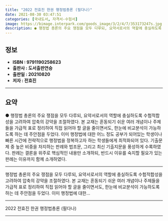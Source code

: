 ```yaml
---
title: "2022 전효진 한권 행정법총론 (필다나)"
date: 2021-08-30 03:47:51
categories: [국내도서, 자격서-수험서]
image: https://bimage.interpark.com/goods_image/3/2/4/7/353173247s.jpg
description: ● 행정법 총론의 주요 쟁점을 모두 다루되, 요약서로서의 역할에 충실하도록 수험적합성을 고려하여 압축의 강약을 조절하였다. 본 교재는 혼동되기 쉬운 여러 개념이나 주제들을 가급적 표로 정리하여 직접 읽어야 할 글을 줄이면서도, 한눈에 비교분석이 가능하도록 하는 데 주안점을 두었다. 이
---
```


## **정보**

- **ISBN : 9791190258623**
- **출판사 : 도서출판연승**
- **출판일 : 20210820**
- **저자 : 전효진**

------



## **요약**

●  행정법 총론의 주요 쟁점을 모두 다루되, 요약서로서의 역할에 충실하도록 수험적합성을 고려하여 압축의 강약을 조절하였다. 본 교재는 혼동되기 쉬운 여러 개념이나 주제들을 가급적 표로 정리하여 직접 읽어야 할 글을 줄이면서도, 한눈에 비교분석이 가능하도록 하는 데 주안점을 두었다. 이미 행정법에 대한 어느 정도 공부가 되어있는 학생이나 빠른 시간에 전략적으로 행정법을 정복하고자 하는 학생들에게 최적화되어 있다. 기출문제 중 높은 비중을 차지하는 판례와 법조문, 그리고 최신 기출지문을 풍성하게 수록하였다. 판례는 결론을 위주로 핵심적인 내용만 소개하되, 반드시 이유를 숙지할 필요가 있는 판례는 이유까지 함께 소개하였다.

------

행정법 총론의 주요 쟁점을 모두 다루되, 요약서로서의 역할에 충실하도록 수험적합성을 고려하여 압축의 강약을 조절하였다. 본 교재는 혼동되기 쉬운 여러 개념이나 주제들을 가급적 표로 정리하여 직접 읽어야 할 글을 줄이면서도, 한눈에 비교분석이 가능하도록 하는 데 주안점을 두었다. 이미 행정법에 대한... 

------


2022 전효진 한권 행정법총론 (필다나) 

------


